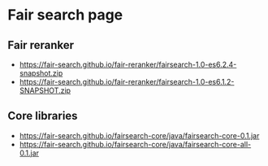 # Fair search page


## Fair reranker

* https://fair-search.github.io/fair-reranker/fairsearch-1.0-es6.2.4-snapshot.zip
* https://fair-search.github.io/fair-reranker/fairsearch-1.0-es6.1.2-SNAPSHOT.zip


## Core libraries

* https://fair-search.github.io/fairsearch-core/java/fairsearch-core-0.1.jar
* https://fair-search.github.io/fairsearch-core/java/fairsearch-core-all-0.1.jar